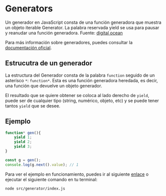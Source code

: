 # Generators
Un generador en JavaScript consta de una función generadora que muestra un objeto iterable Generator. La palabra reservada yield se usa para pausar y reanudar una función generadora.
Fuente: [digital ocean](https://www.digitalocean.com/community/tutorials/understanding-generators-in-javascript-es)

Para más información sobre generadores, puedes consultar la [documentación oficial](https://developer.mozilla.org/es/docs/Web/JavaScript/Referencia/Objetos_globales/Generator).

## Estrucutra de un generador
La estructura del Generador consta de la palabra `function` seguido de un asterísco `*`: `function*`. Esta es una función generadora heredada, es decir, una función que devuelve un objeto generador.

El resultado que se quiere obtener se coloca al lado derecho de `yield`, puede ser de cualquier tipo (string, numérico, objeto, etc) y se puede tener tantos `yield` que se desee.

## Ejemplo
```javascript
function* gen(){
	yield 1;
	yield 2;
	yield 3;
}

const g = gen();
console.log(g.next().value); // 1
```

Para ver el ejemplo en funcionamiento, puedes ir al siguiente [enlace](./index.js) o ejecutar el siguiente comando en tu terminal:
```bash
node src/generator/index.js
```